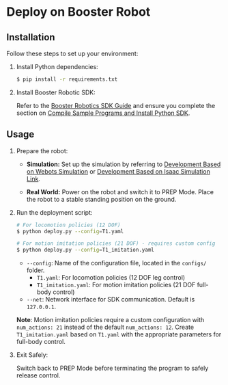 # Deploy on Booster Robot

## Installation

Follow these steps to set up your environment:

1. Install Python dependencies:

    ```sh
    $ pip install -r requirements.txt
    ```

2. Install Booster Robotic SDK:

    Refer to the [Booster Robotics SDK Guide](https://booster.feishu.cn/wiki/DtFgwVXYxiBT8BksUPjcOwG4n4f#share-WDzedC8AiovU8gxSjeGcQ5CInSf) and ensure you complete the section on [Compile Sample Programs and Install Python SDK](https://booster.feishu.cn/wiki/DtFgwVXYxiBT8BksUPjcOwG4n4f#share-EI5fdtSucoJWO4xd49QcE5JxnCf).

## Usage

1. Prepare the robot:

    - **Simulation:** Set up the simulation by referring to [Development Based on Webots Simulation](https://booster.feishu.cn/wiki/DtFgwVXYxiBT8BksUPjcOwG4n4f#share-IsE9d2DrIow8tpxCBUUcogdwn5d) or [Development Based on Isaac Simulation Link](https://booster.feishu.cn/wiki/DtFgwVXYxiBT8BksUPjcOwG4n4f#share-Jczjd4UKMou7QlxjvJ4c9NNfnwb).

    - **Real World:** Power on the robot and switch it to PREP Mode. Place the robot to a stable standing position on the ground.

2. Run the deployment script:

    ```sh
    # For locomotion policies (12 DOF)
    $ python deploy.py --config=T1.yaml
    
    # For motion imitation policies (21 DOF) - requires custom config
    $ python deploy.py --config=T1_imitation.yaml
    ```

    - `--config`: Name of the configuration file, located in the `configs/` folder.
      - `T1.yaml`: For locomotion policies (12 DOF leg control)
      - `T1_imitation.yaml`: For motion imitation policies (21 DOF full-body control)
    - `--net`: Network interface for SDK communication. Default is `127.0.0.1`.

    **Note**: Motion imitation policies require a custom configuration with `num_actions: 21` instead of the default `num_actions: 12`. Create `T1_imitation.yaml` based on `T1.yaml` with the appropriate parameters for full-body control.

3. Exit Safely:

    Switch back to PREP Mode before terminating the program to safely release control.
